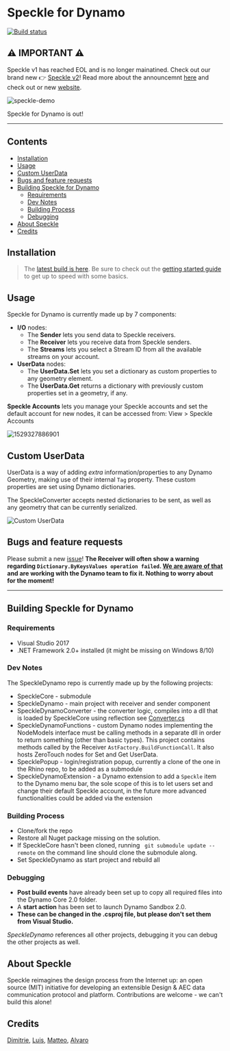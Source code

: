 # Speckle for Dynamo

[![Build status](https://ci.appveyor.com/api/projects/status/lm4alrukr13lm027?svg=true)](https://ci.appveyor.com/project/SpeckleWorks/speckledynamo)

## ⚠️ IMPORTANT ⚠️

Speckle v1 has reached EOL and is no longer mainatined. Check out our brand new 👉 [Speckle v2](https://github.com/specklesystems)!
Read more about the announcemnt [here](https://speckle.systems/blog/speckle2-vision-and-faq) and check out or new [website](https://speckle.systems).


![speckle-demo](https://user-images.githubusercontent.com/2679513/41601159-99a0499a-73cf-11e8-90b9-36b43a822076.gif)

Speckle for Dynamo is out! 

---
## Contents

- [Installation](#installation)
- [Usage](#usage)
- [Custom UserData](#custom-userdata)
- [Bugs and feature requests](#bugs-and-feature-requests)
- [Building Speckle for Dynamo](#building-speckle-for-dynamo)
    - [Requirements](#requirements)
    - [Dev Notes](#dev-notes)
    - [Building Process](#building-process)
    - [Debugging](#debugging)
- [About Speckle](#about-speckle)
- [Credits](#credits)

## Installation

> The [latest build is here](https://github.com/speckleworks/SpeckleInstaller/releases/latest). Be sure to check out the [getting started guide](https://speckle.works/log/speckle-guide/) to get up to speed with some basics.

## Usage

Speckle for Dynamo is currently made up by 7 components:
- **I/O** nodes:
    - The **Sender** lets you send data to Speckle receivers.
    - The **Receiver** lets you receive data from Speckle senders.
    - The **Streams** lets you select a Stream ID from all the available streams on your account.
- **UserData** nodes:
    - The **UserData.Set** lets you set a dictionary as custom properties to any geometry element.
    - The **UserData.Get** returns a dictionary with previously custom properties set in a geometry, if any.

**Speckle Accounts** lets you manage your Speckle accounts and set the default account for new nodes, it can be accessed from: View > Speckle Accounts

![1529327886901](https://user-images.githubusercontent.com/2679513/41541683-f199855a-730a-11e8-8b11-da7b5cc14a76.png)

## Custom UserData

UserData is a way of adding *extra* information/properties to any Dynamo Geometry, making use of their internal `Tag` property. These custom properties are set using Dynamo dictionaries.

The SpeckleConverter accepts nested dictionaries to be sent, as well as any geometry that can be currently serialized.

![Custom UserData](images/userData.gif)

## Bugs and feature requests

Please submit a new [issue](https://github.com/speckleworks/SpeckleDynamo/issues)!
**The Receiver will often show a warning regarding `Dictionary.ByKeysValues operation failed`. [We are aware of that](https://github.com/speckleworks/SpeckleDynamo/issues/20) and are working with the Dynamo team to fix it. Nothing to worry about for the moment!**

---

## Building Speckle for Dynamo

### Requirements

- Visual Studio 2017
- .NET Framework 2.0+ installed (it might be missing on Windows 8/10)

### Dev Notes

The SpeckleDynamo repo is currently made up by the following projects:

- SpeckleCore - submodule
- SpeckleDynamo - main project with receiver and sender component
- SpeckleDynamoConverter - the converter logic, compiles into a dll that is loaded by SpeckleCore using reflection see [Converter.cs](https://github.com/speckleworks/SpeckleCore/blob/master/SpeckleCore/Converter.cs#L135)
- SpeckleDynamoFunctions - custom Dynamo nodes implementing the NodeModels interface must be calling methods in a separate dll in order to return something (other than basic types). This project contains methods called by the Receiver `AstFactory.BuildFunctionCall`. It also hosts ZeroTouch nodes for Set and Get UserData.
- SpecklePopup - login/registration popup, currently a clone of the one in the Rhino repo, to be added as a submodule
- SpeckleDynamoExtension - a Dynamo extension to add a `Speckle` item to the Dynamo menu bar, the sole scope of this is to let users set and change their default Speckle account, in the future more advanced functionalities could be added via the extension

### Building Process

- Clone/fork the repo
- Restore all Nuget package missing on the solution.
- If SpeckleCore hasn't been cloned, running ` git submodule update --remote` on the command line should clone the submodule along.
- Set SpeckleDynamo as start project and rebuild all

### Debugging

- **Post build events** have already been set up to copy all required files into the Dynamo Core 2.0 folder.
- A **start action** has been set to launch Dynamo Sandbox 2.0. 
- **These can be changed in the .csproj file, but please don't set them from Visual Studio.**

*SpeckleDynamo* references all other projects, debugging it you can debug the other projects as well.

## About Speckle

Speckle reimagines the design process from the Internet up: an open source (MIT) initiative for developing an extensible Design & AEC data communication protocol and platform. Contributions are welcome - we can't build this alone!


## Credits

[Dimitrie](https://github.com/didimitrie), [Luis](https://github.com/fraguada), [Matteo](https://github.com/teocomi), [Alvaro](https://github.com/alvpickmans)

